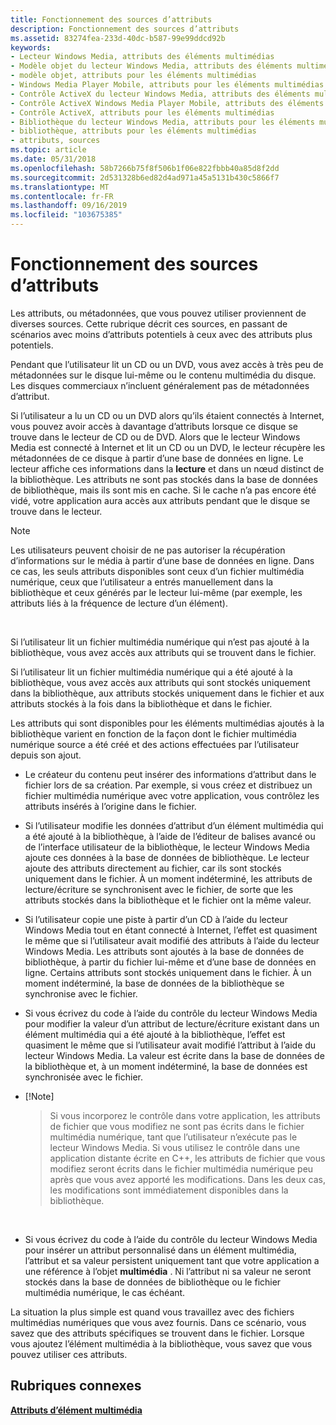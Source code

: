 ```yaml
---
title: Fonctionnement des sources d’attributs
description: Fonctionnement des sources d’attributs
ms.assetid: 83274fea-233d-40dc-b587-99e99ddcd92b
keywords:
- Lecteur Windows Media, attributs des éléments multimédias
- Modèle objet du lecteur Windows Media, attributs des éléments multimédias
- modèle objet, attributs pour les éléments multimédias
- Windows Media Player Mobile, attributs pour les éléments multimédias
- Contrôle ActiveX du lecteur Windows Media, attributs des éléments multimédias
- Contrôle ActiveX Windows Media Player Mobile, attributs des éléments multimédias
- Contrôle ActiveX, attributs pour les éléments multimédias
- Bibliothèque du lecteur Windows Media, attributs pour les éléments multimédias
- bibliothèque, attributs pour les éléments multimédias
- attributs, sources
ms.topic: article
ms.date: 05/31/2018
ms.openlocfilehash: 58b7266b75f8f506b1f06e822fbbb40a85d8f2dd
ms.sourcegitcommit: 2d531328b6ed82d4ad971a45a5131b430c5866f7
ms.translationtype: MT
ms.contentlocale: fr-FR
ms.lasthandoff: 09/16/2019
ms.locfileid: "103675385"
---
```

# <a name="understanding-attribute-sources"></a>Fonctionnement des sources d’attributs

Les attributs, ou métadonnées, que vous pouvez utiliser proviennent de diverses sources. Cette rubrique décrit ces sources, en passant de scénarios avec moins d’attributs potentiels à ceux avec des attributs plus potentiels.

Pendant que l’utilisateur lit un CD ou un DVD, vous avez accès à très peu de métadonnées sur le disque lui-même ou le contenu multimédia du disque. Les disques commerciaux n’incluent généralement pas de métadonnées d’attribut.

Si l’utilisateur a lu un CD ou un DVD alors qu’ils étaient connectés à Internet, vous pouvez avoir accès à davantage d’attributs lorsque ce disque se trouve dans le lecteur de CD ou de DVD. Alors que le lecteur Windows Media est connecté à Internet et lit un CD ou un DVD, le lecteur récupère les métadonnées de ce disque à partir d’une base de données en ligne. Le lecteur affiche ces informations dans la **lecture** et dans un nœud distinct de la bibliothèque. Les attributs ne sont pas stockés dans la base de données de bibliothèque, mais ils sont mis en cache. Si le cache n’a pas encore été vidé, votre application aura accès aux attributs pendant que le disque se trouve dans le lecteur.

> [!Note]  
> Les utilisateurs peuvent choisir de ne pas autoriser la récupération d’informations sur le média à partir d’une base de données en ligne. Dans ce cas, les seuls attributs disponibles sont ceux d’un fichier multimédia numérique, ceux que l’utilisateur a entrés manuellement dans la bibliothèque et ceux générés par le lecteur lui-même (par exemple, les attributs liés à la fréquence de lecture d’un élément).

 

Si l’utilisateur lit un fichier multimédia numérique qui n’est pas ajouté à la bibliothèque, vous avez accès aux attributs qui se trouvent dans le fichier.

Si l’utilisateur lit un fichier multimédia numérique qui a été ajouté à la bibliothèque, vous avez accès aux attributs qui sont stockés uniquement dans la bibliothèque, aux attributs stockés uniquement dans le fichier et aux attributs stockés à la fois dans la bibliothèque et dans le fichier.

Les attributs qui sont disponibles pour les éléments multimédias ajoutés à la bibliothèque varient en fonction de la façon dont le fichier multimédia numérique source a été créé et des actions effectuées par l’utilisateur depuis son ajout.

-   Le créateur du contenu peut insérer des informations d’attribut dans le fichier lors de sa création. Par exemple, si vous créez et distribuez un fichier multimédia numérique avec votre application, vous contrôlez les attributs insérés à l’origine dans le fichier.
-   Si l’utilisateur modifie les données d’attribut d’un élément multimédia qui a été ajouté à la bibliothèque, à l’aide de l’éditeur de balises avancé ou de l’interface utilisateur de la bibliothèque, le lecteur Windows Media ajoute ces données à la base de données de bibliothèque. Le lecteur ajoute des attributs directement au fichier, car ils sont stockés uniquement dans le fichier. À un moment indéterminé, les attributs de lecture/écriture se synchronisent avec le fichier, de sorte que les attributs stockés dans la bibliothèque et le fichier ont la même valeur.
-   Si l’utilisateur copie une piste à partir d’un CD à l’aide du lecteur Windows Media tout en étant connecté à Internet, l’effet est quasiment le même que si l’utilisateur avait modifié des attributs à l’aide du lecteur Windows Media. Les attributs sont ajoutés à la base de données de bibliothèque, à partir du fichier lui-même et d’une base de données en ligne. Certains attributs sont stockés uniquement dans le fichier. À un moment indéterminé, la base de données de la bibliothèque se synchronise avec le fichier.
-   Si vous écrivez du code à l’aide du contrôle du lecteur Windows Media pour modifier la valeur d’un attribut de lecture/écriture existant dans un élément multimédia qui a été ajouté à la bibliothèque, l’effet est quasiment le même que si l’utilisateur avait modifié l’attribut à l’aide du lecteur Windows Media. La valeur est écrite dans la base de données de la bibliothèque et, à un moment indéterminé, la base de données est synchronisée avec le fichier.
-   [!Note]  
    > Si vous incorporez le contrôle dans votre application, les attributs de fichier que vous modifiez ne sont pas écrits dans le fichier multimédia numérique, tant que l’utilisateur n’exécute pas le lecteur Windows Media. Si vous utilisez le contrôle dans une application distante écrite en C++, les attributs de fichier que vous modifiez seront écrits dans le fichier multimédia numérique peu après que vous avez apporté les modifications. Dans les deux cas, les modifications sont immédiatement disponibles dans la bibliothèque.

     

-   Si vous écrivez du code à l’aide du contrôle du lecteur Windows Media pour insérer un attribut personnalisé dans un élément multimédia, l’attribut et sa valeur persistent uniquement tant que votre application a une référence à l’objet **multimédia** . Ni l’attribut ni sa valeur ne seront stockés dans la base de données de bibliothèque ou le fichier multimédia numérique, le cas échéant.

La situation la plus simple est quand vous travaillez avec des fichiers multimédias numériques que vous avez fournis. Dans ce scénario, vous savez que des attributs spécifiques se trouvent dans le fichier. Lorsque vous ajoutez l’élément multimédia à la bibliothèque, vous savez que vous pouvez utiliser ces attributs.

## <a name="related-topics"></a>Rubriques connexes

<dl> <dt>

[**Attributs d’élément multimédia**](media-item-attributes.md)
</dt> </dl>

 

 




